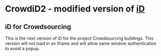 # CrowdiD2 - modified version of [iD](https://github.com/openstreetmap/iD)

## iD for Crowdsourcing

This is the next version of iD for the project Crowdsourcing buildings.
This version will not load in an iframe and will allow same window authentication to 
avoid a popup.